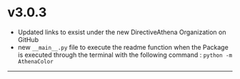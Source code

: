 # v3.0.3
- Updated links to exsist under the new DirectiveAthena Organization on GitHub
- new `__main__.py` file to execute the readme function when the Package is executed through the terminal with the following command : `python -m AthenaColor`

---